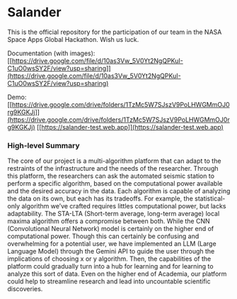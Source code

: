 # Salander
This is the official repository for the participation of our team in the NASA Space Apps Global Hackathon. Wish us luck.

Documentation (with images):  
[[https://drive.google.com/file/d/10as3Vw_5V0Yt2NgQPKuI-C1uO0wsSY2F/view?usp=sharing]](https://drive.google.com/file/d/10as3Vw_5V0Yt2NgQPKuI-C1uO0wsSY2F/view?usp=sharing)

Demo: 
[[https://drive.google.com/drive/folders/1TzMc5W7SJszV9PoLHWGMmOJ0rg9KGKJj]](https://drive.google.com/drive/folders/1TzMc5W7SJszV9PoLHWGMmOJ0rg9KGKJj)
[[https://salander-test.web.app]](https://salander-test.web.app)

### High-level Summary

The core of our project is a multi-algorithm platform that can adapt to the restraints of the
infrastructure and the needs of the researcher. Through this platform, the researchers can ask
the automated seismic station to perform a specific algorithm, based on the computational
power available and the desired accuracy in the data. Each algorithm is capable of analyzing the
data on its own, but each has its tradeoffs. For example, the statistical-only algorithm we’ve
crafted requires littles computational power, but lacks adaptability. The STA-LTA (Short-term
average, long-term average) local maxima algorithm offers a compromise between both. While
the CNN (Convolutional Neural Network) model is certainly on the higher end of computational
power. Though this can certainly be confusing and overwhelming for a potential user, we have
implemented an LLM (Large Language Model) through the Gemini API to guide the user through
the implications of choosing x or y algorithm. Then, the capabilities of the platform could
gradually turn into a hub for learning and for learning to analyze this sort of data. Even on the
higher end of Academia, our platform could help to streamline research and lead into
uncountable scientific discoveries.
